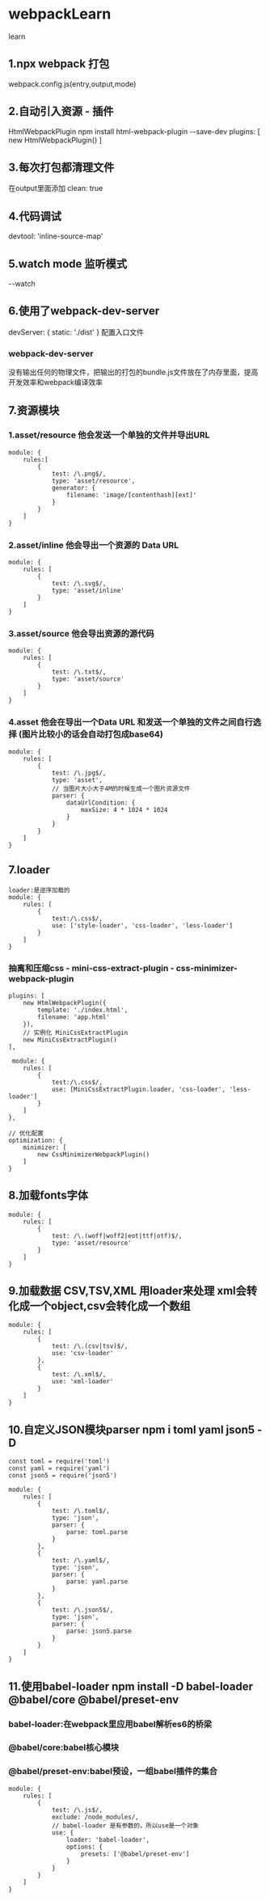 # webpackLearn
learn
## 1.npx webpack 打包
webpack.config.js(entry,output,mode)
## 2.自动引入资源 - 插件
HtmlWebpackPlugin
npm install html-webpack-plugin --save-dev
plugins: [
    new HtmlWebpackPlugin()
]
## 3.每次打包都清理文件
在output里面添加
clean: true
## 4.代码调试
devtool: 'inline-source-map'
## 5.watch mode 监听模式
--watch
## 6.使用了webpack-dev-server
devServer: {
    static: './dist'
}
配置入口文件<br>
### webpack-dev-server 
没有输出任何的物理文件，把输出的打包的bundle.js文件放在了内存里面，提高开发效率和webpack编译效率
## 7.资源模块
### 1.asset/resource 他会发送一个单独的文件并导出URL
    module: {
        rules:[
            {
                test: /\.png$/,
                type: 'asset/resource',
                generator: {
                    filename: 'image/[contenthash][ext]'
                }
            }
        ]
    }
### 2.asset/inline 他会导出一个资源的 Data URL
    module: {
        rules: [
            {
                test: /\.svg$/,
                type: 'asset/inline'
            }
        ]
    }
### 3.asset/source 他会导出资源的源代码
    module: {
        rules: [
            {
                test: /\.txt$/,
                type: 'asset/source'
            }
        ]
    }
### 4.asset 他会在导出一个Data URL 和发送一个单独的文件之间自行选择 (图片比较小的话会自动打包成base64)
    module: {
        rules: [
            {
                test: /\.jpg$/,
                type: 'asset',
                // 当图片大小大于4M的时候生成一个图片资源文件
                parser: {
                    dataUrlCondition: {
                        maxSize: 4 * 1024 * 1024
                    }
                }
            }
        ]
    }
## 7.loader
    loader:是逆序加载的
    module: {
        rules: [
            {
                test:/\.css$/,
                use: ['style-loader', 'css-loader', 'less-loader']
            }
        ]
    }
### 抽离和压缩css - mini-css-extract-plugin - css-minimizer-webpack-plugin
    plugins: [
        new HtmlWebpackPlugin({
            template: './index.html',
            filename: 'app.html'
        }),
        // 实例化 MiniCssExtractPlugin
        new MiniCssExtractPlugin()
    ],  

     module: {
        rules: [
            {
                test:/\.css$/,
                use: [MiniCssExtractPlugin.loader, 'css-loader', 'less-loader']
            }
        ]
    },

    // 优化配置
    optimization: {
        minimizer: [
            new CssMinimizerWebpackPlugin()
        ]
    }
## 8.加载fonts字体
    module: {
        rules: [
            {
                test: /\.(woff|woff2|eot|ttf|otf)$/,
                type: 'asset/resource'
            }
        ]
    }
## 9.加载数据 CSV,TSV,XML 用loader来处理 xml会转化成一个object,csv会转化成一个数组

    module: {
        rules: [
            {
                test: /\.(csv|tsv)$/,
                use: 'csv-loader'
            },
            {
                test: /\.xml$/,
                use: 'xml-loader'
            }
        ]
    }
    
## 10.自定义JSON模块parser npm i toml yaml json5 -D

    const toml = require('toml')
    const yaml = require('yaml')
    const json5 = require('json5')

    module: {
        rules: [
            {
                test: /\.toml$/,
                type: 'json',
                parser: {
                    parse: toml.parse
                }
            },
            {
                test: /\.yaml$/,
                type: 'json',
                parser: {
                    parse: yaml.parse
                }
            },
            {
                test: /\.json5$/,
                type: 'json',
                parser: {
                    parse: json5.parse
                }
            }
        ]
    }
## 11.使用babel-loader npm install -D babel-loader @babel/core @babel/preset-env
 ### babel-loader:在webpack里应用babel解析es6的桥梁
 ### @babel/core:babel核心模块
 ### @babel/preset-env:babel预设，一组babel插件的集合
    module: {
        rules: [
            {
                test: /\.js$/,
                exclude: /node_modules/,
                // babel-loader 是有参数的，所以use是一个对象
                use: {
                    loader: 'babel-loader',
                    options: {
                        presets: ['@babel/preset-env']
                    }
                }
            }
        ]
    }